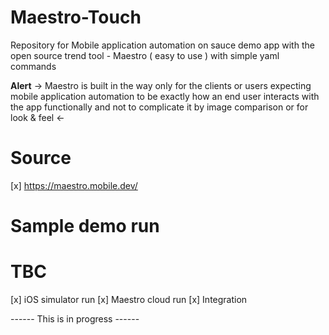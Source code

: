 # Maestro-Touch

Repository for Mobile application automation on sauce demo app with the open source trend tool - Maestro ( easy to use ) with simple yaml commands

**Alert** -> Maestro is built in the way only for the clients or users expecting mobile application automation to be exactly how an end user interacts with the app functionally and not to complicate it by image comparison or for look & feel <-

# Source

[x] https://maestro.mobile.dev/

# Sample demo run

# TBC

[x] iOS simulator run
[x] Maestro cloud run
[x] Integration

------ This is in progress ------
